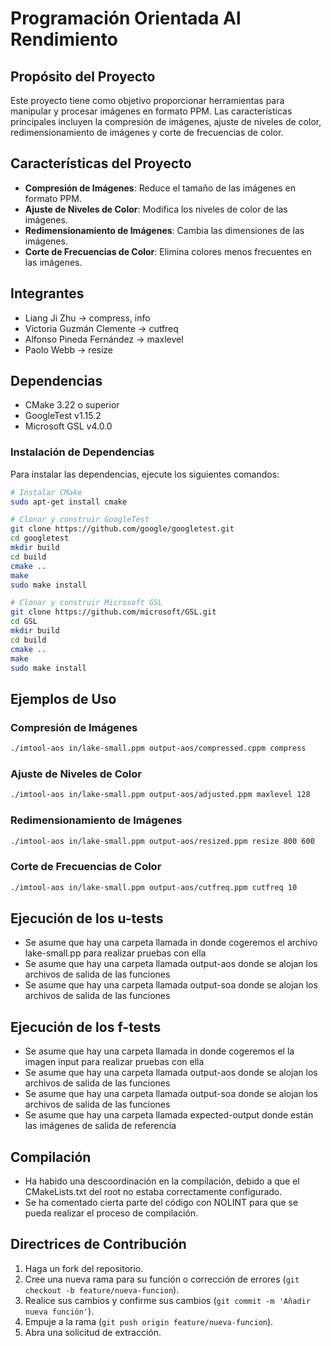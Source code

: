 # Programación Orientada Al Rendimiento

## Propósito del Proyecto
Este proyecto tiene como objetivo proporcionar herramientas para manipular y procesar imágenes en formato PPM. Las características principales incluyen la compresión de imágenes, ajuste de niveles de color, redimensionamiento de imágenes y corte de frecuencias de color.

## Características del Proyecto
- **Compresión de Imágenes**: Reduce el tamaño de las imágenes en formato PPM.
- **Ajuste de Niveles de Color**: Modifica los niveles de color de las imágenes.
- **Redimensionamiento de Imágenes**: Cambia las dimensiones de las imágenes.
- **Corte de Frecuencias de Color**: Elimina colores menos frecuentes en las imágenes.

## Integrantes
- Liang Ji Zhu -> compress, info
- Victoria Guzmán Clemente -> cutfreq
- Alfonso Pineda Fernández -> maxlevel
- Paolo Webb -> resize

## Dependencias
- CMake 3.22 o superior
- GoogleTest v1.15.2
- Microsoft GSL v4.0.0

### Instalación de Dependencias
Para instalar las dependencias, ejecute los siguientes comandos:

```bash
# Instalar CMake
sudo apt-get install cmake

# Clonar y construir GoogleTest
git clone https://github.com/google/googletest.git
cd googletest
mkdir build
cd build
cmake ..
make
sudo make install

# Clonar y construir Microsoft GSL
git clone https://github.com/microsoft/GSL.git
cd GSL
mkdir build
cd build
cmake ..
make
sudo make install
```

## Ejemplos de Uso
### Compresión de Imágenes
```bash
./imtool-aos in/lake-small.ppm output-aos/compressed.cppm compress
```

### Ajuste de Niveles de Color
```bash
./imtool-aos in/lake-small.ppm output-aos/adjusted.ppm maxlevel 128
```

### Redimensionamiento de Imágenes
```bash
./imtool-aos in/lake-small.ppm output-aos/resized.ppm resize 800 600
```

### Corte de Frecuencias de Color
```bash
./imtool-aos in/lake-small.ppm output-aos/cutfreq.ppm cutfreq 10
```

## Ejecución de los u-tests
- Se asume que hay una carpeta llamada in donde cogeremos el archivo lake-small.pp para realizar pruebas con ella
- Se asume que hay una carpeta llamada output-aos donde se alojan los archivos de salida de las funciones
- Se asume que hay una carpeta llamada output-soa donde se alojan los archivos de salida de las funciones

## Ejecución de los f-tests
- Se asume que hay una carpeta llamada in donde cogeremos el la imagen input para realizar pruebas con ella
- Se asume que hay una carpeta llamada output-aos donde se alojan los archivos de salida de las funciones
- Se asume que hay una carpeta llamada output-soa donde se alojan los archivos de salida de las funciones
- Se asume que hay una carpeta llamada expected-output donde están las imágenes de salida de referencia

## Compilación
- Ha habido una descoordinación en la compilación, debido a que el CMakeLists.txt del root
    no estaba correctamente configurado.
- Se ha comentado cierta parte del código con NOLINT para que se pueda realizar el proceso de compilación.

## Directrices de Contribución
1. Haga un fork del repositorio.
2. Cree una nueva rama para su función o corrección de errores (`git checkout -b feature/nueva-funcion`).
3. Realice sus cambios y confirme sus cambios (`git commit -m 'Añadir nueva función'`).
4. Empuje a la rama (`git push origin feature/nueva-funcion`).
5. Abra una solicitud de extracción.
